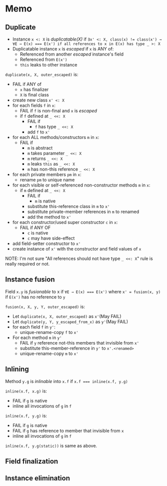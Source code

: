 # Memo

## Duplicate

* Instance `x <: X` is _duplicatable(X)_ if `∃x' <: X, class(x) != class(x') → ∀E → E(x) === E(x') if all references to x in E(x) has type _ >: X`
* Duplicatable instance `x` is _escaped_ if `x` is ANY of:
  * Referenced from another _escaped_ instance's field
  * Referenced from `E(x')`
  * `this` leaks to other instance

`duplicate(x, X, outer_escaped)` is:

* FAIL if ANY of
  * `x` has finalizer
  * `X` is final class
* create new class `x' <: X`
* for each fields `f` in `x`:
  * FAIL if `f` is non-final and `x` is _escaped_
  * if `f` defined at `_ <<: X`
    * FAIL if
      * `f` has type `_ <<: X`
    * add `f` to `x'`
* for each ALL methods/constructors `m` in `x`:
  * FAIL if
    * `m` is abstract
    * `m` takes parameter `_ <<: X`
    * `m` returns `_ <<: X`
    * `m` leaks `this` as `_ <<: X`
    * `m` has non-this reference `_ <<: X`
* for each private members `pm` in `x`:
  * rename `pm` to unique name
* for each visible or self-referenced non-constructor methods `m` in `x`:
  * if `m` defined at `_ <<: X`
    * FAIL if
      * `m` is native
    * substitute this-reference class in `m` to `x'`
    * substitute private-member references in `m` to renamed
    * add the method to `x'`
* for each constructor/used super constructor `c` in `x`:
  * FAIL if ANY OF
    * `c` is native
    * `c` may have side-effect
* add field-setter constructor to `x'`
* create instance of `x'` with the constructor and field values of `x`

NOTE: I'm not sure "All references should not have type `_ <<: X`" rule is really required or not.


## Instance fusion

Field `x.y` is _fusionable_ to x if `∀E → E(x) === E(x')` where `x' = fusion(x, y)` if `E(x')` has no reference to `y`

`fusion(x, X, y, Y, outer_escaped)` is:

* Let `duplicate(x, X, outer_escaped)` as `x'`(May FAIL)
* Let `duplicate(y, Y, y_escaped_from_x)` as `y'`(May FAIL)
* for each field `f` in `y'`:
  * unique-rename-copy `f` to `x'`
* For each method `m` in `y'`
  * FAIL if `y` reference not-this members that invisible from `x'`
  * substitute this-member-reference in `y'` to `x'.<renamed>`
  * unique-rename-copy `m` to `x'`

## Inlining

Method `y.g` is _inlinable_ into `x.f` if `x.f === inline(x.f, y.g)`

`inline(x.f, x.g)` is:

* FAIL if `g` is native
* inline all invocations of `g` in `f`

`inline(x.f, y.g)` is:

* FAIL if `g` is native
* FAIL if `g` has reference to member that invisible from `x`
* inline all invocations of `g` in `f`

`inline(x.f, y.g(static))` is same as above.

## Field finalization

## Instance elimination

